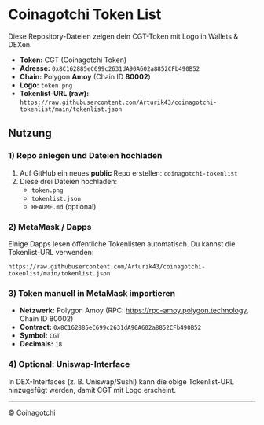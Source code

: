 # Coinagotchi Token List

Diese Repository-Dateien zeigen dein CGT-Token mit Logo in Wallets & DEXen.

- **Token:** CGT (Coinagotchi Token)
- **Adresse:** `0x8C162885eC699c2631dA90A602a8852CFb490B52`
- **Chain:** Polygon **Amoy** (Chain ID **80002**)
- **Logo:** `token.png`
- **Tokenlist-URL (raw):** `https://raw.githubusercontent.com/Arturik43/coinagotchi-tokenlist/main/tokenlist.json`

## Nutzung

### 1) Repo anlegen und Dateien hochladen
1. Auf GitHub ein neues **public** Repo erstellen: `coinagotchi-tokenlist`
2. Diese drei Dateien hochladen:
   - `token.png`
   - `tokenlist.json`
   - `README.md` (optional)

### 2) MetaMask / Dapps
Einige Dapps lesen öffentliche Tokenlisten automatisch. Du kannst die Tokenlist-URL verwenden:
```
https://raw.githubusercontent.com/Arturik43/coinagotchi-tokenlist/main/tokenlist.json
```

### 3) Token manuell in MetaMask importieren
- **Netzwerk:** Polygon Amoy (RPC: https://rpc-amoy.polygon.technology, Chain ID 80002)
- **Contract:** `0x8C162885eC699c2631dA90A602a8852CFb490B52`
- **Symbol:** `CGT`
- **Decimals:** `18`

### 4) Optional: Uniswap-Interface
In DEX-Interfaces (z. B. Uniswap/Sushi) kann die obige Tokenlist-URL hinzugefügt werden, damit CGT mit Logo erscheint.

---

© Coinagotchi
